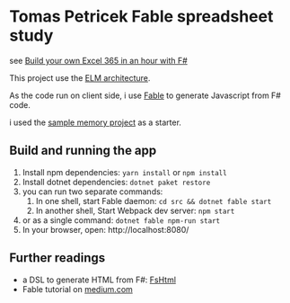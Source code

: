 # Tomas Petricek Fable spreadsheet study

see [Build your own Excel 365 in an hour with F#](https://www.youtube.com/watch?v=Bnm71YEt_lI)

This project use the [ELM architecture](https://guide.elm-lang.org/architecture/).

As the code run on client side, i use [Fable]() to generate Javascript from F# code.

i used the [sample memory project](https://elmish.github.io/#samples/memory) as a starter.

## Build and running the app

1. Install npm dependencies: `yarn install` or `npm install`
1. Install dotnet dependencies: `dotnet paket restore`
1. you can run two separate commands:
    1. In one shell, start Fable daemon: `cd src && dotnet fable start`
    1. In another shell, Start Webpack dev server: `npm start`
1. or as a single command: `dotnet fable npm-run start`
1. In your browser, open: http://localhost:8080/

## Further readings

- a DSL to generate HTML from F#: [FsHtml](https://github.com/y2k/FsHtml/blob/master/Examples.fsx)
- Fable tutorial on [medium.com](https://medium.com/@zaid.naom/f-interop-with-javascript-in-fable-the-complete-guide-ccc5b896a59f)